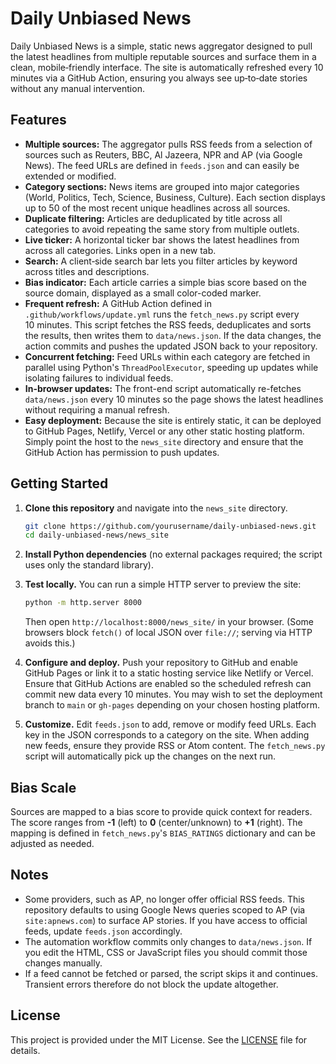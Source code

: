 # Daily Unbiased News

Daily Unbiased News is a simple, static news aggregator designed to pull the
latest headlines from multiple reputable sources and surface them in a clean,
mobile‑friendly interface. The site is automatically refreshed every 10 minutes
via a GitHub Action, ensuring you always see up‑to‑date stories without any
manual intervention.

## Features

- **Multiple sources:** The aggregator pulls RSS feeds from a selection of
  sources such as Reuters, BBC, Al Jazeera, NPR and AP (via Google News).
  The feed URLs are defined in `feeds.json` and can easily be extended or
  modified.
- **Category sections:** News items are grouped into major categories
  (World, Politics, Tech, Science, Business, Culture). Each section
  displays up to 50 of the most recent unique headlines across all sources.
- **Duplicate filtering:** Articles are deduplicated by title across all
  categories to avoid repeating the same story from multiple outlets.
- **Live ticker:** A horizontal ticker bar shows the latest headlines from
  across all categories. Links open in a new tab.
- **Search:** A client‑side search bar lets you filter articles by
  keyword across titles and descriptions.
- **Bias indicator:** Each article carries a simple bias score based on the
  source domain, displayed as a small color-coded marker.
- **Frequent refresh:** A GitHub Action defined in `.github/workflows/update.yml`
  runs the `fetch_news.py` script every 10 minutes. This script fetches
  the RSS feeds, deduplicates and sorts the results, then writes them to
  `data/news.json`. If the data changes, the action commits and pushes the
  updated JSON back to your repository.
- **Concurrent fetching:** Feed URLs within each category are fetched in
  parallel using Python's `ThreadPoolExecutor`, speeding up updates while
  isolating failures to individual feeds.
- **In-browser updates:** The front-end script automatically re-fetches
  `data/news.json` every 10 minutes so the page shows the latest headlines
  without requiring a manual refresh.
- **Easy deployment:** Because the site is entirely static, it can be
  deployed to GitHub Pages, Netlify, Vercel or any other static hosting
  platform. Simply point the host to the `news_site` directory and ensure
  that the GitHub Action has permission to push updates.

## Getting Started

1. **Clone this repository** and navigate into the `news_site` directory.

   ```sh
   git clone https://github.com/yourusername/daily-unbiased-news.git
   cd daily-unbiased-news/news_site
   ```

2. **Install Python dependencies** (no external packages required; the
   script uses only the standard library).

3. **Test locally.** You can run a simple HTTP server to preview the
   site:

   ```sh
   python -m http.server 8000
   ```

   Then open `http://localhost:8000/news_site/` in your browser. (Some
   browsers block `fetch()` of local JSON over `file://`; serving via
   HTTP avoids this.)

4. **Configure and deploy.** Push your repository to GitHub and enable
   GitHub Pages or link it to a static hosting service like Netlify or
   Vercel. Ensure that GitHub Actions are enabled so the scheduled refresh can
   commit new data every 10 minutes. You may wish to set the deployment branch to
   `main` or `gh-pages` depending on your chosen hosting platform.

5. **Customize.** Edit `feeds.json` to add, remove or modify feed URLs.
   Each key in the JSON corresponds to a category on the site. When adding
   new feeds, ensure they provide RSS or Atom content. The `fetch_news.py`
   script will automatically pick up the changes on the next run.

## Bias Scale

Sources are mapped to a bias score to provide quick context for readers. The
score ranges from **-1** (left) to **0** (center/unknown) to **+1** (right). The
mapping is defined in `fetch_news.py`'s `BIAS_RATINGS` dictionary and can be
adjusted as needed.

## Notes

- Some providers, such as AP, no longer offer official RSS feeds. This
  repository defaults to using Google News queries scoped to AP (via
  `site:apnews.com`) to surface AP stories. If you have access to
  official feeds, update `feeds.json` accordingly.
- The automation workflow commits only changes to `data/news.json`. If you
  edit the HTML, CSS or JavaScript files you should commit those changes
  manually.
- If a feed cannot be fetched or parsed, the script skips it and
  continues. Transient errors therefore do not block the update
  altogether.

## License

This project is provided under the MIT License. See the [LICENSE](../LICENSE)
file for details.